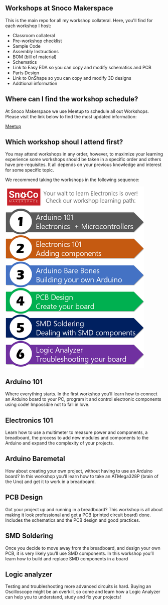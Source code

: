 ## Workshops at Snoco Makerspace

This is the main repo for all my workshop collateral. Here, you'll find for each workshop I host: 

- Classroom collateral
- Pre-workshop checklist
- Sample Code
- Assembly Instructions
- BOM (bill of material)
- Schematics
- Link to Easy EDA so you can copy and modify schematics and PCB
- Parts Design
- Link to OnShape so you can copy and modify 3D designs
- Addtional information

## Where can I find the workshop schedule?

At Snoco Makerspace we use Meetup to schedule all out Workshops. Please visit the link below to find the most updated information:

[Meetup](https://www.meetup.com/SnoCo-Makers/events/)

## Which workshop shoul I attend first?

You may attend workshops in any order, however, to maximize your learning experience some workshops should be taken in a specific order and others have pre-requisites. It all depends on your previous knowledge and interest for some specific topic. 

We recommend taking the workshops in the following sequence:

 ![Learning Path](Images/path.png)

## Arduino 101

Where everything starts. In the first workshop you’ll learn how to connect an Arduino board to your PC, program it and control electronic components using code! Impossible not to fall in love. 

## Electronics 101

Learn how to use a multimeter to measure power and components, a breadboard, the process to add new modules and components to the Arduino and expand the complexity of your projects. 

## Arduino Baremetal

How about creating your own project, without having to use an Arduino board? In this workshop you’ll learn how to take an ATMega328P (brain of the Uno) and get it to work in a breadboard. 

## PCB Design

Got your project up and running in a breadboard? This workshop is all about making it look professional and get a PCB (printed circuit board) done. Includes the schematics and the PCB design and good practices.

## SMD Soldering

Once you decide to move away from the breadboard, and design your own PCB, it is very likely you’ll use SMD components. In this workshop you’ll learn how to build and replace SMD components in a board

## Logic analyzer

Testing and troubleshooting more advanced circuits is hard. Buying an Oscilloscope might be an overkill, so come and learn how a Logic Analyzer can help you to understand, study and fix your projects!